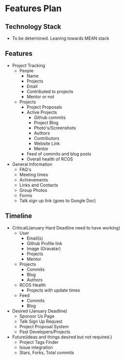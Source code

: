 Features Plan
=============

Technology Stack
----------------

- To be determined. Leaning towards MEAN stack

Features
--------

- Project Tracking
    - People
        - Name 
        - Projects
        - Email
        - Contributed to projects
        - Mentor or not
    - Projects
        - Project Proposals
        - Active Projects
            - Github commits
            - Project Blog
            - Photo's/Screenshots
            - Authors
            - Contributors
            - Website Link
            - Mentor
        - Feed of commits and blog posts
        - Overall health of RCOS
- General Information
    - FAQ's 
    - Meeting times
    - Achievements
    - Links and Contacts
    - Group Photos
    - Forms
    - Talk sign up link (goes to Google Doc)
    

Timeline
--------

- Critical(January Hard Deadline need to have working)
    - User
        - Email(s)
        - Github Profile link
        - Image (Gravatar)
        - Projects
        - Mentor
    - Projects
        - Commits
        - Blog
        - Authors
    - RCOS Health
        - Projects with update times
    - Feed
        - Commits
        - Blog
- Desired (January Deadline)
    - Sponsor Us Page
    - Talk Sign Up Request
    - Project Proposal System
    - Past Developers/Projects
- Future(ideas and things desired but not required.)
    - Project Tags Finder
    - Issue integration
    - Stars, Forks, Total commits